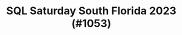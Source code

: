 ---
layout: event
title: "SQL Saturday South Florida 2023 (#1053)"
subtitle: ""
tags: ["South Florida", "Florida", "USA", "physical", "2023", "North America"]
thumb: /assets/img/logos/Just_icon_Color_small.png
comments: false
data: SQLSat1053
testevent: 1
---